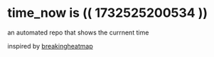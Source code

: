 # time_now is (( 1732525200534 ))

an automated repo that shows the currnent time

inspired by [breakingheatmap](https://github.com/breakingheatmap/breakingheatmap)